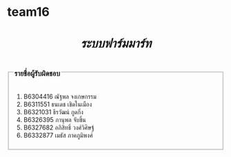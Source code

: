 # team16
<h1 align = "center"><i>ระบบฟาร์มมาร์ท</i></h1>


<fieldset>
  <legend><h3>รายชื่อผู้รับผิดชอบ</h3></legend>
    <ol>
    <li>B6304416 ณัฐพล จงเกษกรรม</li>
    <li>B6311551 ธนเดช เชิดในเมือง</li>
    <li>B6321031 ธีรวัฒน์ กูดกิ่ง</li>
    <li>B6326395 ภานุพล จับชิ้น</li>
    <li>B6327682 อภิสิทธิ์ วงศ์วิศิษฐ์</li>
    <li>B6332877 เมธัส ภาคภูมิพงศ์</li>
    </ol>
</fieldset>
